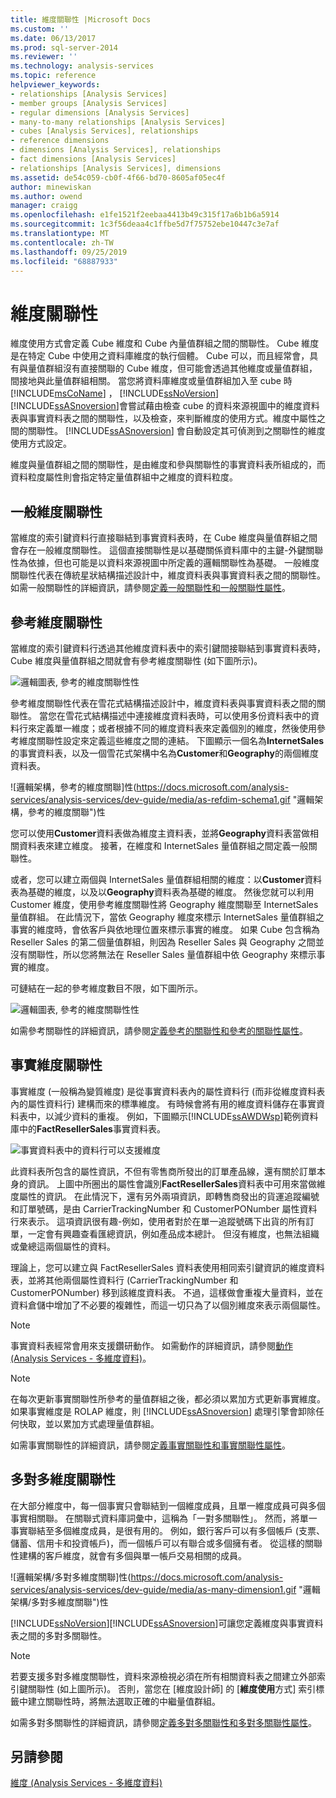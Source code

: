 ```yaml
---
title: 維度關聯性 |Microsoft Docs
ms.custom: ''
ms.date: 06/13/2017
ms.prod: sql-server-2014
ms.reviewer: ''
ms.technology: analysis-services
ms.topic: reference
helpviewer_keywords:
- relationships [Analysis Services]
- member groups [Analysis Services]
- regular dimensions [Analysis Services]
- many-to-many relationships [Analysis Services]
- cubes [Analysis Services], relationships
- reference dimensions
- dimensions [Analysis Services], relationships
- fact dimensions [Analysis Services]
- relationships [Analysis Services], dimensions
ms.assetid: de54c059-cb0f-4f66-bd70-8605af05ec4f
author: minewiskan
ms.author: owend
manager: craigg
ms.openlocfilehash: e1fe1521f2eebaa4413b49c315f17a6b1b6a5914
ms.sourcegitcommit: 1c3f56deaa4c1ffbe5d7f75752ebe10447c3e7af
ms.translationtype: MT
ms.contentlocale: zh-TW
ms.lasthandoff: 09/25/2019
ms.locfileid: "68887933"
---
```

# <a name="dimension-relationships"></a>維度關聯性
  維度使用方式會定義 Cube 維度和 Cube 內量值群組之間的關聯性。 Cube 維度是在特定 Cube 中使用之資料庫維度的執行個體。 Cube 可以，而且經常會，具有與量值群組沒有直接關聯的 Cube 維度，但可能會透過其他維度或量值群組，間接地與此量值群組相關。 當您將資料庫維度或量值群組加入至 cube 時[!INCLUDE[msCoName](../../includes/msconame-md.md)] ， [!INCLUDE[ssNoVersion](../../includes/ssnoversion-md.md)] [!INCLUDE[ssASnoversion](../../includes/ssasnoversion-md.md)]會嘗試藉由檢查 cube 的資料來源視圖中的維度資料表與事實資料表之間的關聯性，以及檢查，來判斷維度的使用方式。維度中屬性之間的關聯性。 [!INCLUDE[ssASnoversion](../../includes/ssasnoversion-md.md)] 會自動設定其可偵測到之關聯性的維度使用方式設定。  
  
 維度與量值群組之間的關聯性，是由維度和參與關聯性的事實資料表所組成的，而資料粒度屬性則會指定特定量值群組中之維度的資料粒度。  
  
## <a name="regular-dimension-relationships"></a>一般維度關聯性  
 當維度的索引鍵資料行直接聯結到事實資料表時，在 Cube 維度與量值群組之間會存在一般維度關聯性。 這個直接關聯性是以基礎關係資料庫中的主鍵-外鍵關聯性為依據，但也可能是以資料來源視圖中所定義的邏輯關聯性為基礎。 一般維度關聯性代表在傳統星狀結構描述設計中，維度資料表與事實資料表之間的關聯性。 如需一般關聯性的詳細資訊，請參閱[定義一般關聯性和一般關聯性屬性](../multidimensional-models/define-a-regular-relationship-and-regular-relationship-properties.md)。  
  
## <a name="reference-dimension-relationships"></a>參考維度關聯性  
 當維度的索引鍵資料行透過其他維度資料表中的索引鍵間接聯結到事實資料表時，Cube 維度與量值群組之間就會有參考維度關聯性 (如下圖所示)。  
  
 ![邏輯圖表, 參考的維度關聯性](https://docs.microsoft.com/analysis-services/analysis-services/dev-guide/media/as-refdimension1.gif "邏輯圖表, 參考的維度關聯")性  
  
 參考維度關聯性代表在雪花式結構描述設計中，維度資料表與事實資料表之間的關聯性。 當您在雪花式結構描述中連接維度資料表時，可以使用多份資料表中的資料行來定義單一維度；或者根據不同的維度資料表來定義個別的維度，然後使用參考維度關聯性設定來定義這些維度之間的連結。 下圖顯示一個名為**InternetSales**的事實資料表，以及一個雪花式架構中名為**Customer**和**Geography**的兩個維度資料表。  
  
 ![邏輯架構，參考的維度關聯]性(https://docs.microsoft.com/analysis-services/analysis-services/dev-guide/media/as-refdim-schema1.gif "邏輯架構，參考的維度關聯")性  
  
 您可以使用**Customer**資料表做為維度主資料表，並將**Geography**資料表當做相關資料表來建立維度。 接著，在維度和 InternetSales 量值群組之間定義一般關聯性。  
  
 或者，您可以建立兩個與 InternetSales 量值群組相關的維度：以**Customer**資料表為基礎的維度，以及以**Geography**資料表為基礎的維度。 然後您就可以利用 Customer 維度，使用參考維度關聯性將 Geography 維度關聯至 InternetSales 量值群組。 在此情況下，當依 Geography 維度來標示 InternetSales 量值群組之事實的維度時，會依客戶與依地理位置來標示事實的維度。 如果 Cube 包含稱為 Reseller Sales 的第二個量值群組，則因為 Reseller Sales 與 Geography 之間並沒有關聯性，所以您將無法在 Reseller Sales 量值群組中依 Geography 來標示事實的維度。  
  
 可鏈結在一起的參考維度數目不限，如下圖所示。  
  
 ![邏輯圖表, 參考的維度關聯性](https://docs.microsoft.com/analysis-services/analysis-services/dev-guide/media/as-refdimension2.gif "邏輯圖表, 參考的維度關聯")性  
  
 如需參考關聯性的詳細資訊，請參閱[定義參考的關聯性和參考的關聯性屬性](../multidimensional-models/define-a-referenced-relationship-and-referenced-relationship-properties.md)。  
  
## <a name="fact-dimension-relationships"></a>事實維度關聯性  
 事實維度 (一般稱為變質維度) 是從事實資料表內的屬性資料行 (而非從維度資料表內的屬性資料行) 建構而來的標準維度。 有時候會將有用的維度資料儲存在事實資料表中，以減少資料的重複。 例如，下圖顯示[!INCLUDE[ssAWDWsp](../../includes/ssawdwsp-md.md)]範例資料庫中的**FactResellerSales**事實資料表。  
  
 ![事實資料表中的資料行可以支援維度](https://docs.microsoft.com/analysis-services/analysis-services/dev-guide/media/as-factdim.gif "事實資料表中的資料行可以支援維度")  
  
 此資料表所包含的屬性資訊，不但有零售商所發出的訂單產品線，還有關於訂單本身的資訊。 上圖中所圈出的屬性會識別**FactResellerSales**資料表中可用來當做維度屬性的資訊。 在此情況下，還有另外兩項資訊，即轉售商發出的貨運追蹤編號和訂單號碼，是由 CarrierTrackingNumber 和 CustomerPONumber 屬性資料行來表示。 這項資訊很有趣-例如，使用者對於在單一追蹤號碼下出貨的所有訂單，一定會有興趣查看匯總資訊，例如產品成本總計。 但沒有維度，也無法組織或彙總這兩個屬性的資料。  
  
 理論上，您可以建立與 FactResellerSales 資料表使用相同索引鍵資訊的維度資料表，並將其他兩個屬性資料行 (CarrierTrackingNumber 和 CustomerPONumber) 移到該維度資料表。 不過，這樣做會重複大量資料，並在資料倉儲中增加了不必要的複雜性，而這一切只為了以個別維度來表示兩個屬性。  
  
> [!NOTE]  
>  事實資料表經常會用來支援鑽研動作。 如需動作的詳細資訊，請參閱[動作 &#40;Analysis Services - 多維度資料&#41;](../multidimensional-models/actions-analysis-services-multidimensional-data.md)。  
  
> [!NOTE]  
>  在每次更新事實關聯性所參考的量值群組之後，都必須以累加方式更新事實維度。 如果事實維度是 ROLAP 維度，則 [!INCLUDE[ssASnoversion](../../includes/ssasnoversion-md.md)] 處理引擎會卸除任何快取，並以累加方式處理量值群組。  
  
 如需事實關聯性的詳細資訊，請參閱[定義事實關聯性和事實關聯性屬性](../multidimensional-models/define-a-fact-relationship-and-fact-relationship-properties.md)。  
  
## <a name="many-to-many-dimension-relationships"></a>多對多維度關聯性  
 在大部分維度中，每一個事實只會聯結到一個維度成員，且單一維度成員可與多個事實相關聯。 在關聯式資料庫詞彙中，這稱為「一對多關聯性」。 然而，將單一事實聯結至多個維度成員，是很有用的。 例如，銀行客戶可以有多個帳戶 (支票、儲蓄、信用卡和投資帳戶)，而一個帳戶可以有聯合或多個擁有者。 從這樣的關聯性建構的客戶維度，就會有多個與單一帳戶交易相關的成員。  
  
 ![邏輯架構/多對多維度關聯]性(https://docs.microsoft.com/analysis-services/analysis-services/dev-guide/media/as-many-dimension1.gif "邏輯架構/多對多維度關聯")性  
  
 [!INCLUDE[ssNoVersion](../../includes/ssnoversion-md.md)][!INCLUDE[ssASnoversion](../../includes/ssasnoversion-md.md)]可讓您定義維度與事實資料表之間的多對多關聯性。  
  
> [!NOTE]  
>  若要支援多對多維度關聯性，資料來源檢視必須在所有相關資料表之間建立外部索引鍵關聯性 (如上圖所示)。 否則，當您在 [維度設計師] 的 [**維度使用**方式] 索引標籤中建立關聯性時，將無法選取正確的中繼量值群組。  
  
 如需多對多關聯性的詳細資訊，請參閱[定義多對多關聯性和多對多關聯性屬性](../multidimensional-models/define-a-many-to-many-relationship-and-many-to-many-relationship-properties.md)。  
  
## <a name="see-also"></a>另請參閱  
 [維度 &#40;Analysis Services - 多維度資料&#41;](../multidimensional-models-olap-logical-dimension-objects/dimensions-analysis-services-multidimensional-data.md)  
  
  
